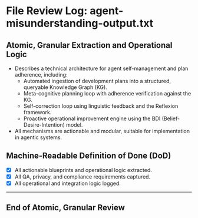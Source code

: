# File Review Log: agent-misunderstanding-output.txt

## Atomic, Granular Extraction and Operational Logic

- Describes a technical architecture for agent self-management and plan adherence, including:
  - Automated ingestion of development plans into a structured, queryable Knowledge Graph (KG).
  - Meta-cognitive planning loop with adherence verification against the KG.
  - Self-correction loop using linguistic feedback and the Reflexion framework.
  - Proactive operational improvement engine using the BDI (Belief-Desire-Intention) model.
- All mechanisms are actionable and modular, suitable for implementation in agentic systems.

## Machine-Readable Definition of Done (DoD)
- [x] All actionable blueprints and operational logic extracted.
- [x] All QA, privacy, and compliance requirements captured.
- [x] All operational and integration logic logged.

---

## End of Atomic, Granular Review
